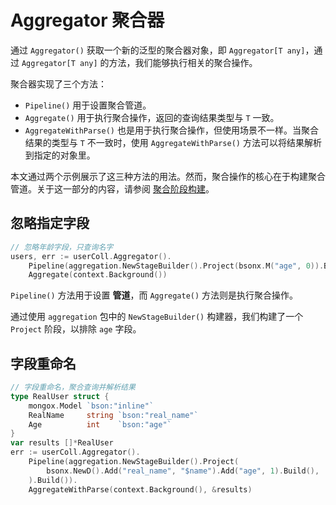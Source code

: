 # Aggregator 聚合器
通过 `Aggregator()` 获取一个新的泛型的聚合器对象，即 `Aggregator[T any]`，通过 `Aggregator[T any]` 的方法，我们能够执行相关的聚合操作。

聚合器实现了三个方法：
- `Pipeline()` 用于设置聚合管道。
- `Aggregate()` 用于执行聚合操作，返回的查询结果类型与 `T` 一致。
- `AggregateWithParse()` 也是用于执行聚合操作，但使用场景不一样。当聚合结果的类型与 `T` 不一致时，使用 `AggregateWithParse()` 方法可以将结果解析到指定的对象里。

本文通过两个示例展示了这三种方法的用法。然而，聚合操作的核心在于构建聚合管道。关于这一部分的内容，请参阅 [聚合阶段构建](../build/aggregation/stage/introduction)。

## 忽略指定字段
```go
// 忽略年龄字段，只查询名字
users, err := userColl.Aggregator().
    Pipeline(aggregation.NewStageBuilder().Project(bsonx.M("age", 0)).Build()).
    Aggregate(context.Background())
```
`Pipeline()` 方法用于设置 **管道**，而 `Aggregate()` 方法则是执行聚合操作。

通过使用 `aggregation` 包中的 `NewStageBuilder()` 构建器，我们构建了一个 `Project` 阶段，以排除 `age` 字段。

## 字段重命名
```go
// 字段重命名，聚合查询并解析结果
type RealUser struct {
    mongox.Model `bson:"inline"`
    RealName     string `bson:"real_name"`
    Age          int    `bson:"age"`
}
var results []*RealUser
err := userColl.Aggregator().
    Pipeline(aggregation.NewStageBuilder().Project(
        bsonx.NewD().Add("real_name", "$name").Add("age", 1).Build(),
    ).Build()).
    AggregateWithParse(context.Background(), &results)
```